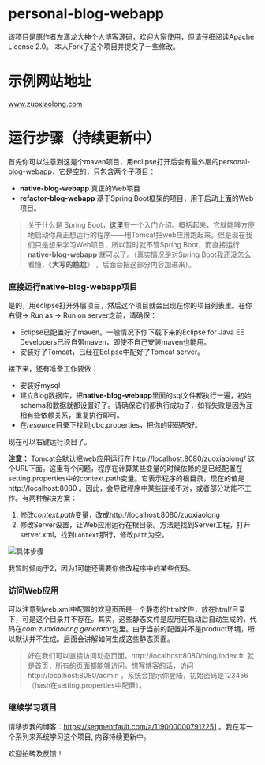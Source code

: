 
# personal-blog-webapp
该项目是原作者左潇龙大神个人博客源码，欢迎大家使用，但请仔细阅读Apache License 2.0。
本人Fork了这个项目并提交了一些修改。

# 示例网站地址
www.zuoxiaolong.com

# 运行步骤（持续更新中）
首先你可以注意到这是个maven项目，用eclipse打开后会有最外层的personal-blog-webapp，它是空的，只包含两个子项目：
 - **native-blog-webapp** 真正的Web项目
 - **refactor-blog-webapp** 基于Spring Boot框架的项目，用于启动上面的Web项目。

> 关于什么是 Spring Boot，[这里](https://spring.io/guides/gs/spring-boot/)有一个入门介绍。概括起来，它就能够方便地启动你真正想运行的程序——用Tomcat把web应用跑起来。但是现在我们只是想来学习Web项目，所以暂时就不管Spring Boot，而直接运行 **native-blog-webapp** 就可以了。（真实情况是对Spring Boot我还没怎么看懂，《**大写的尴尬**》 ，后面会把这部分内容加进来）。

### 直接运行native-blog-webapp项目
是的，用eclipse打开外层项目，然后这个项目就会出现在你的项目列表里。在你右键-> Run as -> Run on server之前，请确保：

 - Eclipse已配置好了maven。一般情况下你下载下来的Eclipse for Java EE Developers已经自带maven，即使不自己安装maven也能用。
 - 安装好了Tomcat，已经在Eclipse中配好了Tomcat server。

接下来，还有准备工作要做：
 - 安装好mysql
 - 建立Blog数据库，把**native-blog-webapp**里面的sql文件都执行一遍，初始schema和数据就都设置好了。请确保它们都执行成功了，如有失败是因为互相有些依赖关系，重复执行即可。
 - 在*resource*目录下找到jdbc.properties，把你的密码配好。

现在可以右键运行项目了。

**注意：** Tomcat会默认把web应用运行在 http://localhost:8080/zuoxiaolong/ 这个URL下面。这里有个问题，程序在计算某些变量的时候依赖的是已经配置在setting.properties中的context.path变量。它表示程序的根目录，现在的值是http://localhost:8080 。因此，会导致程序中某些链接不对，或者部分功能不工作。有两种解决方案：

1. 修改*context.path*变量，改成http://localhost:8080/zuoxiaolong
2. 修改Server设置，让Web应用运行在根目录。方法是找到Server工程，打开server.xml，找到`Context`那行，修改`path`为空。

![具体步骤](https://github.com/xinlmain/personal-blog-webapp/blob/master/tomcat.PNG?raw=true)

我暂时倾向于2，因为1可能还需要你修改程序中的某些代码。

### 访问Web应用
可以注意到web.xml中配置的欢迎页面是一个静态的html文件，放在html/目录下，可是这个目录并不存在。其实，这些静态文件是应用在启动后自动生成的，代码在*com.zuoxiaolong.generator*包里。由于当前的配置并不是product环境，所以默认并不生成。后面会讲解如何生成这些静态页面。

> 好在我们可以直接访问动态页面。http://localhost:8080/blog/index.ftl
就是首页，所有的页面都能够访问。想写博客的话，访问http://localhost:8080/admin 。系统会提示你登陆，初始密码是123456（hash在setting.properties中配置）。

### 继续学习项目
请移步我的博客：https://segmentfault.com/a/1190000007912251 。我在写一个系列来系统学习这个项目, 内容持续更新中。

欢迎拍砖及反馈！
